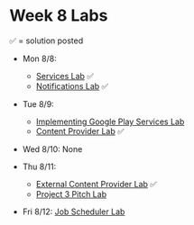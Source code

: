 # Week 8 Labs

&#x2705; = solution posted

- Mon 8/8:
  - [Services Lab](https://github.com/ga-adi-nyc/Services-Lab) &#x2705;
  - [Notifications Lab](https://github.com/ga-adi-nyc/Notifications-Lab) &#x2705;


- Tue 8/9:
  - [Implementing Google Play Services Lab](https://github.com/ga-adi-nyc/Play-Services-Lab)
  - [Content Provider Lab](https://github.com/ga-adi-nyc/Content-Providers-Lab) &#x2705;


- Wed 8/10: None


- Thu 8/11:
  - [External Content Provider Lab](https://github.com/ga-adi-nyc/External-Content-Providers-Lab) &#x2705;
  - [Project 3 Pitch Lab](https://github.com/ga-adi-nyc/Project-3-Pitch-Lab)


- Fri 8/12: [Job Scheduler Lab](https://github.com/ga-adi-nyc/Job-Scheduler-Lab)
